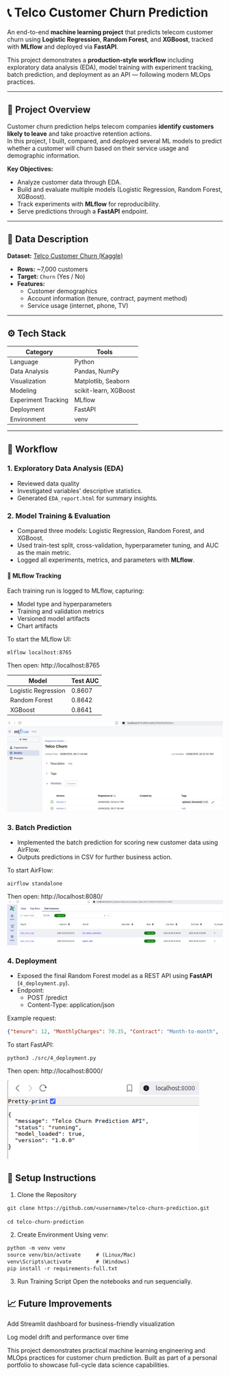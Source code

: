 # 📞 Telco Customer Churn Prediction

An end-to-end **machine learning project** that predicts telecom customer churn using **Logistic Regression**, **Random Forest**, and **XGBoost**, tracked with **MLflow** and deployed via **FastAPI**.

This project demonstrates a **production-style workflow** including exploratory data analysis (EDA), model training with experiment tracking, batch prediction, and deployment as an API — following modern MLOps practices.

---

## 🧭 Project Overview

Customer churn prediction helps telecom companies **identify customers likely to leave** and take proactive retention actions.  
In this project, I built, compared, and deployed several ML models to predict whether a customer will churn based on their service usage and demographic information.

**Key Objectives:**
- Analyze customer data through EDA.
- Build and evaluate multiple models (Logistic Regression, Random Forest, XGBoost).
- Track experiments with **MLflow** for reproducibility.
- Serve predictions through a **FastAPI** endpoint.

---

## 🧠 Data Description

**Dataset:** [Telco Customer Churn (Kaggle)](https://www.kaggle.com/blastchar/telco-customer-churn)

- **Rows:** ~7,000 customers  
- **Target:** `Churn` (Yes / No)  
- **Features:**  
  - Customer demographics  
  - Account information (tenure, contract, payment method)  
  - Service usage (internet, phone, TV)  

---

## ⚙️ Tech Stack

| Category | Tools |
|-----------|-------|
| Language | Python |
| Data Analysis | Pandas, NumPy |
| Visualization | Matplotlib, Seaborn |
| Modeling | scikit-learn, XGBoost |
| Experiment Tracking | MLflow |
| Deployment | FastAPI |
| Environment | venv |

---

## 🚀 Workflow

### 1. Exploratory Data Analysis (EDA)
- Reviewed data quality
- Investigated variables' descriptive statistics.
- Generated `EDA_report.html` for summary insights.

### 2. Model Training & Evaluation
- Compared three models: Logistic Regression, Random Forest, and XGBoost.  
- Used train-test split, cross-validation, hyperparameter tuning, and AUC as the main metric.  
- Logged all experiments, metrics, and parameters with **MLflow**.

#### 🧾 MLflow Tracking
Each training run is logged to MLflow, capturing:
- Model type and hyperparameters
- Training and validation metrics
- Versioned model artifacts
- Chart artifacts

To start the MLflow UI:
```
mlflow localhost:8765
```

Then open: http://localhost:8765


| Model | Test AUC |
|-------|-----|
| Logistic Regression | 0.8607 |
| Random Forest | 0.8642 |
| XGBoost | 0.8641 |

![alt text](images/image-1.png)

### 3. Batch Prediction
- Implemented the batch prediction for scoring new customer data using AirFlow.  
- Outputs predictions in CSV for further business action.

To start AirFlow:
```
airflow standalone
```

Then open: http://localhost:8080/
![alt text](images/image.png)



### 4. Deployment
- Exposed the final Random Forest model as a REST API using **FastAPI** (`4_deployment.py`).  
- Endpoint:
  - POST /predict
  - Content-Type: application/json

Example request:
```json
{"tenure": 12, "MonthlyCharges": 70.35, "Contract": "Month-to-month", ...}
```

To start FastAPI:
```
python3 ./src/4_deployment.py
```
Then open: http://localhost:8000/

![alt text](images/image-2.png)

## 🧰 Setup Instructions
1. Clone the Repository

```
git clone https://github.com/<username>/telco-churn-prediction.git

cd telco-churn-prediction
```

2. Create Environment
Using venv:
```
python -m venv venv
source venv/bin/activate     # (Linux/Mac)
venv\Scripts\activate        # (Windows)
pip install -r requirements-full.txt
```
3. Run Training Script
Open the notebooks and run sequencially.


## 📈 Future Improvements
Add Streamlit dashboard for business-friendly visualization

Log model drift and performance over time

This project demonstrates practical machine learning engineering and MLOps practices for customer churn prediction. Built as part of a personal portfolio to showcase full-cycle data science capabilities.

